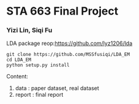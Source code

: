 # STA 663 Final Project
###  Yizi Lin, Siqi Fu

LDA package reop:https://github.com/lyz1206/lda <br>
```
git clone https://github.com/MSSfusiqi/LDA_EM
cd LDA_EM
python setup.py install
```

Content:
1. data : paper dataset, real dataset
2. report : final report

